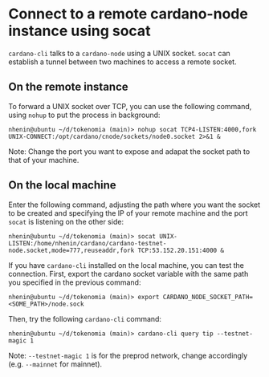 # Connect to a remote cardano-node instance using socat

`cardano-cli` talks to a `cardano-node` using a UNIX socket. `socat` can establish a tunnel between two machines to access a remote socket.

## On the remote instance

To forward a UNIX socket over TCP, you can use the following command, using `nohup` to put the process in background:
```shell
nhenin@ubuntu ~/d/tokenomia (main)> nohup socat TCP4-LISTEN:4000,fork UNIX-CONNECT:/opt/cardano/cnode/sockets/node0.socket 2>&1 &
```

Note: Change the port you want to expose and adapat the socket path to that of your machine.


## On the local machine

Enter the following command, adjusting the path where you want the socket to be created and specifying the IP of your remote machine and the port `socat` is listening on the other side:
```shell
nhenin@ubuntu ~/d/tokenomia (main)> socat UNIX-LISTEN:/home/nhenin/cardano/cardano-testnet-node.socket,mode=777,reuseaddr,fork TCP:53.152.20.151:4000 &
```

If you have `cardano-cli` installed on the local machine, you can test the connection.
First, export the cardano socket variable with the same path you specified in the previous command:
```shell
nhenin@ubuntu ~/d/tokenomia (main)> export CARDANO_NODE_SOCKET_PATH=<SOME_PATH>/node.sock
```
Then, try the following `cardano-cli` command:
```shell
nhenin@ubuntu ~/d/tokenomia (main)> cardano-cli query tip --testnet-magic 1
```

Note: `--testnet-magic 1` is for the preprod network, change accordingly (e.g. `--mainnet` for mainnet).
